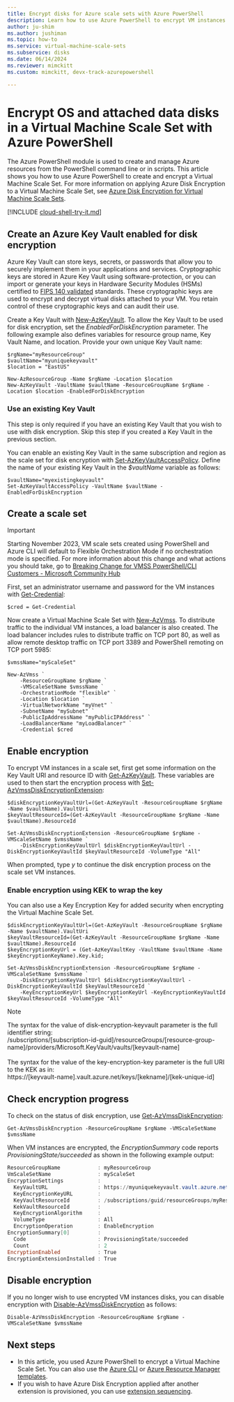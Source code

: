 ```yaml
---
title: Encrypt disks for Azure scale sets with Azure PowerShell
description: Learn how to use Azure PowerShell to encrypt VM instances and attached disks in a Windows Virtual Machine Scale Set
author: ju-shim
ms.author: jushiman
ms.topic: how-to
ms.service: virtual-machine-scale-sets
ms.subservice: disks
ms.date: 06/14/2024
ms.reviewer: mimckitt
ms.custom: mimckitt, devx-track-azurepowershell

---
```


# Encrypt OS and attached data disks in a Virtual Machine Scale Set with Azure PowerShell

The Azure PowerShell module is used to create and manage Azure resources from the PowerShell command line or in scripts.  This article shows you how to use Azure PowerShell to create and encrypt a Virtual Machine Scale Set. For more information on applying Azure Disk Encryption to a Virtual Machine Scale Set, see [Azure Disk Encryption for Virtual Machine Scale Sets](disk-encryption-overview.md).

[!INCLUDE [cloud-shell-try-it.md](../../includes/cloud-shell-try-it.md)]

## Create an Azure Key Vault enabled for disk encryption

Azure Key Vault can store keys, secrets, or passwords that allow you to securely implement them in your applications and services. Cryptographic keys are stored in Azure Key Vault using software-protection, or you can import or generate your keys in Hardware Security Modules (HSMs) certified to [FIPS 140 validated](/azure/key-vault/keys/about-keys#compliance) standards. These cryptographic keys are used to encrypt and decrypt virtual disks attached to your VM. You retain control of these cryptographic keys and can audit their use.

Create a Key Vault with [New-AzKeyVault](/powershell/module/az.keyvault/new-azkeyvault). To allow the Key Vault to be used for disk encryption, set the *EnabledForDiskEncryption* parameter. The following example also defines variables for resource group name, Key Vault Name, and location. Provide your own unique Key Vault name:

```azurepowershell-interactive
$rgName="myResourceGroup"
$vaultName="myuniquekeyvault"
$location = "EastUS"

New-AzResourceGroup -Name $rgName -Location $location
New-AzKeyVault -VaultName $vaultName -ResourceGroupName $rgName -Location $location -EnabledForDiskEncryption
```

### Use an existing Key Vault

This step is only required if you have an existing Key Vault that you wish to use with disk encryption. Skip this step if you created a Key Vault in the previous section.

You can enable an existing Key Vault in the same subscription and region as the scale set for disk encryption with [Set-AzKeyVaultAccessPolicy](/powershell/module/az.keyvault/Set-AzKeyVaultAccessPolicy). Define the name of your existing Key Vault in the *$vaultName* variable as follows:


```azurepowershell-interactive
$vaultName="myexistingkeyvault"
Set-AzKeyVaultAccessPolicy -VaultName $vaultName -EnabledForDiskEncryption
```

## Create a scale set

> [!IMPORTANT]
>Starting November 2023, VM scale sets created using PowerShell and Azure CLI will default to Flexible Orchestration Mode if no orchestration mode is specified. For more information about this change and what actions you should take, go to [Breaking Change for VMSS PowerShell/CLI Customers - Microsoft Community Hub](https://techcommunity.microsoft.com/t5/azure-compute-blog/breaking-change-for-vmss-powershell-cli-customers/ba-p/3818295)

First, set an administrator username and password for the VM instances with [Get-Credential](/powershell/module/microsoft.powershell.security/get-credential):

```azurepowershell-interactive
$cred = Get-Credential
```

Now create a Virtual Machine Scale Set with [New-AzVmss](/powershell/module/az.compute/new-azvmss). To distribute traffic to the individual VM instances, a load balancer is also created. The load balancer includes rules to distribute traffic on TCP port 80, as well as allow remote desktop traffic on TCP port 3389 and PowerShell remoting on TCP port 5985:

```azurepowershell-interactive
$vmssName="myScaleSet"

New-AzVmss `
    -ResourceGroupName $rgName `
    -VMScaleSetName $vmssName `
    -OrchestrationMode "flexible" `
    -Location $location `
    -VirtualNetworkName "myVnet" `
    -SubnetName "mySubnet" `
    -PublicIpAddressName "myPublicIPAddress" `
    -LoadBalancerName "myLoadBalancer" `
    -Credential $cred
```

## Enable encryption

To encrypt VM instances in a scale set, first get some information on the Key Vault URI and resource ID with [Get-AzKeyVault](/powershell/module/az.keyvault/Get-AzKeyVault). These variables are used to then start the encryption process with [Set-AzVmssDiskEncryptionExtension](/powershell/module/az.compute/Set-AzVmssDiskEncryptionExtension):


```azurepowershell-interactive
$diskEncryptionKeyVaultUrl=(Get-AzKeyVault -ResourceGroupName $rgName -Name $vaultName).VaultUri
$keyVaultResourceId=(Get-AzKeyVault -ResourceGroupName $rgName -Name $vaultName).ResourceId

Set-AzVmssDiskEncryptionExtension -ResourceGroupName $rgName -VMScaleSetName $vmssName `
    -DiskEncryptionKeyVaultUrl $diskEncryptionKeyVaultUrl -DiskEncryptionKeyVaultId $keyVaultResourceId -VolumeType "All"
```

When prompted, type *y* to continue the disk encryption process on the scale set VM instances.

### Enable encryption using KEK to wrap the key

You can also use a Key Encryption Key for added security when encrypting the Virtual Machine Scale Set.

```azurepowershell-interactive
$diskEncryptionKeyVaultUrl=(Get-AzKeyVault -ResourceGroupName $rgName -Name $vaultName).VaultUri
$keyVaultResourceId=(Get-AzKeyVault -ResourceGroupName $rgName -Name $vaultName).ResourceId
$keyEncryptionKeyUrl = (Get-AzKeyVaultKey -VaultName $vaultName -Name $keyEncryptionKeyName).Key.kid;

Set-AzVmssDiskEncryptionExtension -ResourceGroupName $rgName -VMScaleSetName $vmssName `
    -DiskEncryptionKeyVaultUrl $diskEncryptionKeyVaultUrl -DiskEncryptionKeyVaultId $keyVaultResourceId `
    -KeyEncryptionKeyUrl $keyEncryptionKeyUrl -KeyEncryptionKeyVaultId $keyVaultResourceId -VolumeType "All"
```

> [!NOTE]
>  The syntax for the value of disk-encryption-keyvault parameter is the full identifier string:</br>
/subscriptions/[subscription-id-guid]/resourceGroups/[resource-group-name]/providers/Microsoft.KeyVault/vaults/[keyvault-name]</br></br>
> The syntax for the value of the key-encryption-key parameter is the full URI to the KEK as in:</br>
https://[keyvault-name].vault.azure.net/keys/[kekname]/[kek-unique-id]

## Check encryption progress

To check on the status of disk encryption, use [Get-AzVmssDiskEncryption](/powershell/module/az.compute/Get-AzVmssDiskEncryption):


```azurepowershell-interactive
Get-AzVmssDiskEncryption -ResourceGroupName $rgName -VMScaleSetName $vmssName
```

When VM instances are encrypted, the *EncryptionSummary* code reports *ProvisioningState/succeeded* as shown in the following example output:

```powershell
ResourceGroupName            : myResourceGroup
VmScaleSetName               : myScaleSet
EncryptionSettings           :
  KeyVaultURL                : https://myuniquekeyvault.vault.azure.net/
  KeyEncryptionKeyURL        :
  KeyVaultResourceId         : /subscriptions/guid/resourceGroups/myResourceGroup/providers/Microsoft.KeyVault/vaults/myuniquekeyvault
  KekVaultResourceId         :
  KeyEncryptionAlgorithm     :
  VolumeType                 : All
  EncryptionOperation        : EnableEncryption
EncryptionSummary[0]         :
  Code                       : ProvisioningState/succeeded
  Count                      : 2
EncryptionEnabled            : True
EncryptionExtensionInstalled : True
```

## Disable encryption

If you no longer wish to use encrypted VM instances disks, you can disable encryption with [Disable-AzVmssDiskEncryption](/powershell/module/az.compute/Disable-AzVmssDiskEncryption) as follows:


```azurepowershell-interactive
Disable-AzVmssDiskEncryption -ResourceGroupName $rgName -VMScaleSetName $vmssName
```

## Next steps

- In this article, you used Azure PowerShell to encrypt a Virtual Machine Scale Set. You can also use the [Azure CLI](disk-encryption-cli.md) or [Azure Resource Manager templates](disk-encryption-azure-resource-manager.md).
- If you wish to have Azure Disk Encryption applied after another extension is provisioned, you can use [extension sequencing](virtual-machine-scale-sets-extension-sequencing.md).
